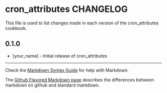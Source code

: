 cron_attributes CHANGELOG
=========================

This file is used to list changes made in each version of the cron_attributes cookbook.

0.1.0
-----
- [your_name] - Initial release of cron_attributes

- - -
Check the [Markdown Syntax Guide](http://daringfireball.net/projects/markdown/syntax) for help with Markdown.

The [Github Flavored Markdown page](http://github.github.com/github-flavored-markdown/) describes the differences between markdown on github and standard markdown.
